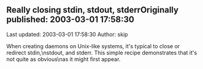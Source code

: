 ## Really closing stdin, stdout, stderrOriginally published: 2003-03-01 17:58:30 
Last updated: 2003-03-01 17:58:30 
Author: skip  
 
When creating daemons on Unix-like systems, it's typical to close or redirect stdin,\nstdout, and stderr.  This simple recipe demonstrates that it's not quite as obvious\nas it might first appear.